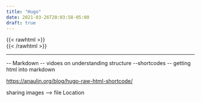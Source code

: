 ```yaml
---
title: "Hugo"
date: 2021-03-26T20:03:58-05:00
draft: true
---
```

{{< rawhtml >}}
<br />
{{< /rawhtml >}}

***
-- Markdown
-- vidoes on understanding structure
--shortcodes -- getting html into markdown

https://anaulin.org/blog/hugo-raw-html-shortcode/



sharing images --> file Location
